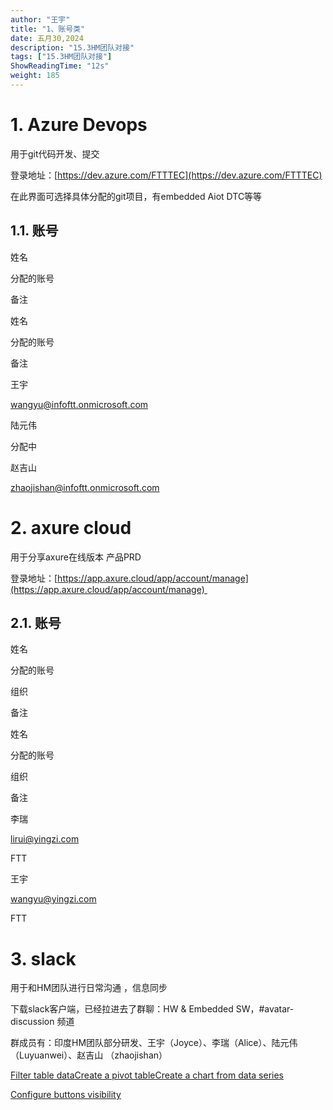```yaml
---
author: "王宇"
title: "1、账号类"
date: 五月30,2024
description: "15.3HM团队对接"
tags: ["15.3HM团队对接"]
ShowReadingTime: "12s"
weight: 185
---
```

1\. Azure Devops
================

用于git代码开发、提交

登录地址：[https://dev.azure.com/FTTTEC](https://dev.azure.com/FTTTEC)

在此界面可选择具体分配的git项目，有embedded Aiot DTC等等

1.1. 账号
-------

姓名

分配的账号

备注

姓名

分配的账号

备注

王宇

[wangyu@infoftt.onmicrosoft.com](mailto:wangyu@infoftt.onmicrosoft.com)

  

陆元伟

分配中

  

赵吉山

[zhaojishan@infoftt.onmicrosoft.com](mailto:zhaojishan@infoftt.onmicrosoft.com)

  

  

  

  

2\. axure cloud
===============

用于分享axure在线版本 产品PRD

登录地址：[https://app.axure.cloud/app/account/manage](https://app.axure.cloud/app/account/manage) 

2.1. 账号
-------

姓名

分配的账号

组织

备注

姓名

分配的账号

组织

备注

李瑞

[lirui@yingzi.com](mailto:lirui@yingzi.com)

FTT

  

王宇

[wangyu@yingzi.com](mailto:wangyu@yingzi.com)

FTT

  

3\. slack
=========

用于和HM团队进行日常沟通 ，信息同步

下载slack客户端，已经拉进去了群聊：HW & Embedded SW，#avatar-discussion 频道

群成员有：印度HM团队部分研发、王宇（Joyce）、李瑞（Alice）、陆元伟（Luyuanwei）、赵吉山 （zhaojishan）

  

  

  

[Filter table data](#)[Create a pivot table](#)[Create a chart from data series](#)

[Configure buttons visibility](/users/tfac-settings.action)